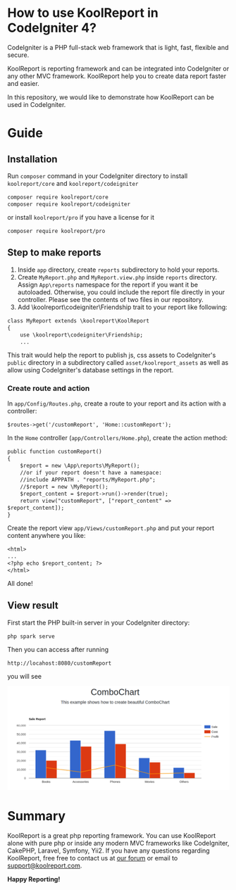 # How to use KoolReport in CodeIgniter 4?

CodeIgniter is a PHP full-stack web framework that is light, fast, flexible and secure.

KoolReport is reporting framework and can be integrated into CodeIgniter or any other MVC framework. KoolReport help you to create data report faster and easier.

In this repository, we would like to demonstrate how KoolReport can be used in CodeIgniter.

# Guide

## Installation

Run `composer` command in your CodeIgniter directory to install `koolreport/core` and `koolreport/codeigniter`

```
composer require koolreport/core
composer require koolreport/codeigniter
```
or install `koolreport/pro` if you have a license for it

```
composer require koolreport/pro
```

## Step to make reports

1. Inside `app` directory, create `reports` subdirectory to hold your reports.
2. Create `MyReport.php` and `MyReport.view.php` inside `reports` directory. Assign `App\reports` namespace for the report if you want it be autoloaded. Otherwise, you could include the report file directly in your controller. Please see the contents of two files in our repository.
3. Add \koolreport\codeigniter\Friendship trait to your report like following:

```
class MyReport extends \koolreport\KoolReport
{
    use \koolreport\codeigniter\Friendship;
    ...
```
This trait would help the report to publish js, css assets to CodeIgniter's `public` directory in a subdirectory called `asset/koolreport_assets` as well as allow using CodeIgniter's database settings in the report.

### Create route and action

In `app/Config/Routes.php`, create a route to your report and its action with a controller:

```
$routes->get('/customReport', 'Home::customReport');
```
In the `Home` controller (`app/Controllers/Home.php`), create the action method:

```
public function customReport()
{
    $report = new \App\reports\MyReport();
    //or if your report doesn't have a namespace:
    //include APPPATH . "reports/MyReport.php";
    //$report = new \MyReport();
    $report_content = $report->run()->render(true);
    return view("customReport", ["report_content" => $report_content]);
}
```
Create the report view `app/Views/customReport.php` and put your report content anywhere you like:

```
<html>
...
<?php echo $report_content; ?>
</html>
```

All done!

## View result

First start the PHP built-in server in your CodeIgniter directory:


```
php spark serve
```
Then you can access after running

```
http://locahost:8080/customReport
```

you will see

![](codeigniter4_combochart.png)


# Summary

KoolReport is a great php reporting framework. You can use KoolReport alone with pure php or inside any modern MVC frameworks like CodeIgniter, CakePHP, Laravel, Symfony, Yii2. If you have any questions regarding KoolReport, free free to contact us at [our forum](https://www.koolreport.com/forum/topics) or email to [support@koolreport.com](mailto:support@koolreport.com).

__Happy Reporting!__
